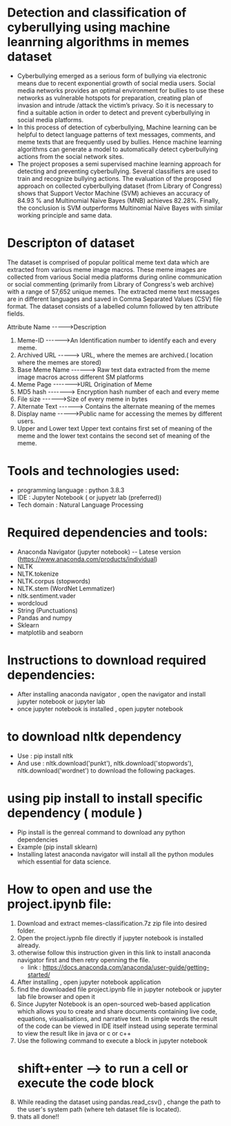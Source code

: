 # Detection and classification of cyberullying using machine leanrning algorithms in memes dataset

- Cyberbullying emerged as a serious form of bullying via electronic means due to recent exponential growth of social media users. Social media networks provides an optimal environment for bullies to use these networks as vulnerable hotspots for preparation, creating plan of invasion and intrude /attack the victim’s privacy. So it is necessary to find a suitable action in order to detect and prevent cyberbullying in social media platforms.
- In this process of detection of cyberbullying, Machine learning can be helpful to detect language patterns of text messages, comments, and meme texts that are frequently used by bullies. Hence machine learning algorithms can generate a model to automatically detect cyberbullying actions from the social network sites. 
 - The project proposes a semi supervised machine learning approach for detecting and preventing cyberbullying. Several classifiers are used to train and recognize bullying actions. The evaluation of the proposed approach on collected cyberbullying dataset (from Library of Congress) shows that Support Vector Machine (SVM) achieves an accuracy of 84.93 % and Multinomial Naïve Bayes (MNB) achieves 82.28%. Finally, the conclusion is SVM outperforms Multinomial Naïve Bayes with similar working principle and same data.
 
# Descripton of dataset
The dataset is comprised of popular political meme text data which are extracted from various meme image macros. These meme images are collected from various Social media platforms during online communication or social commenting (primarily from Library of Congress's web archive) with a range of 57,652 unique memes. The extracted meme text messages are in different languages and saved in Comma Separated Values (CSV) file format. The dataset consists of a labelled column followed by ten attribute fields.

 Attribute Name	----->Description
1.	Meme-ID	------>An Identification number to identify each and every meme. 
2.	Archived URL -----> URL, where the memes are archived.( location where the memes are stored)
3.	Base Meme Name	 ------> Raw text data extracted from the meme image macros across different SM platforms
4.	Meme Page ------->URL	Origination of Meme
5.	MD5 hash	-------> Encryption hash number of each and every meme
6.	File size	------>Size of every meme in bytes
7.	Alternate Text	------> Contains the alternate meaning of the memes
8.	Display name	----->Public name for accessing the memes by different users.
9.	Upper and Lower text	Upper text contains first set of meaning of the meme and the lower text contains the second set of meaning of the meme.

 
# Tools and technologies used:
- programming language : python 3.8.3
- IDE : Jupyter Notebook ( or jupyetr lab (preferred)) 
- Tech domain : Natural Language Processing

# Required dependencies and tools:
- Anaconda Navigator (jupyter notebook) -- Latese version (https://www.anaconda.com/products/individual)
- NLTK
- NLTK.tokenize 
- NLTK.corpus (stopwords)
- NLTK.stem (WordNet Lemmatizer)
- nltk.sentiment.vader
- wordcloud
- String (Punctuations)
- Pandas and numpy
- Sklearn
- matplotlib and seaborn

# Instructions to download required dependencies:
- After installing anaconda navigator , open the navigator and install jupyter notebook or jupyter lab 
- once jupyter notebook is installed , open jupyter notebook
# to download nltk dependency 
- Use : pip install nltk
- And use : nltk.download('punkt'),  nltk.download('stopwords'),  nltk.download('wordnet') to download the following packages.
# using pip install to install specific dependency ( module )
- Pip install is the genreal command to download any python dependencies
- Example (pip install sklearn) 
- Installing latest anaconda navigator will install all the python modules which essential for data science.

 # How to open and use the project.ipynb file:
 1) Download and extract memes-classification.7z zip file into desired folder.
 2) Open the project.iypnb file directly if jupyter notebook is installed already.
 3) otherwise follow this instruction given in this link to install anaconda navigator first and then retry openning the file.
    - link : https://docs.anaconda.com/anaconda/user-guide/getting-started/
 4) After installing , open jupyter notebook application 
 5) find the downloaded file project.ipynb file in jupyter notebook or jupyter lab file browser and open it
 6) Since Jupyter Notebook is an open-sourced web-based application which allows you to create and share documents containing live code, equations, visualisations, and narrative text. In simple words the result of the code can be viewed in IDE itself instead using seperate terminal to view the result like in java or c or c++
 7) Use the following command to execute a block in jupyter notebook
    # shift+enter --> to run a cell or execute the code block 
 8) While reading the dataset using pandas.read_csv() , change the path to the user's system path (where teh dataset file is located).
 9) thats all done!!
 
